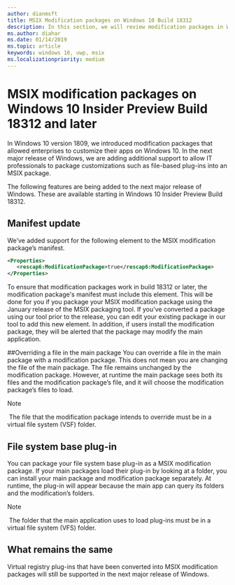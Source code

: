 ```yaml
---
author: dianmsft
title: MSIX Modification packages on Windows 10 Build 18312
description: In this section, we will review modification packages in Windows 10 1903 Update
ms.author: diahar
ms.date: 01/14/2019
ms.topic: article
keywords: windows 10, uwp, msix
ms.localizationpriority: medium
---
```


# MSIX modification packages on Windows 10 Insider Preview Build 18312 and later 
In Windows 10 version 1809, we introduced modification packages that allowed enterprises to customize their apps on Windows 10. In the next major release of Windows, we are adding additional support to allow IT professionals to package customizations such as file-based plug-ins into an MSIX package. 

The following features are being added to the next major release of Windows. These are available starting in Windows 10 Insider Preview Build 18312.

## Manifest update
We’ve added support for the following element to the MSIX modification package’s manifest.

```xml
<Properties>
   <rescap6:ModificationPackage>true</rescap6:ModificationPackage>
</Properties>
```

To ensure that modification packages work in build 18312 or later, the modification package's manifest must include this element. This will be done for you if you package your MSIX modification package using the January release of the MSIX packaging tool. If you've converted a package using our tool prior to the release, you can edit your existing package in our tool to add this new element. In addition, if users install the modification package, they will be alerted that the package may modify the main application. 

##Overriding a file in the main package
You can override a file in the main package with a modification package. This does not mean you are changing the file of the main package. The file remains unchanged by the modification package. However, at runtime the main package sees both its files and the modification package’s file, and it will choose the modification package’s files to load. 

> [!NOTE]
> The file that the modification package intends to override must be in a virtual file system (VSF) folder. 

## File system base plug-in
You can package your file system base plug-in as a MSIX modification package. If your main packages load their plug-in by looking at a folder, you can install your main package and modification package separately. At runtime, the plug-in will appear because the main app can query its folders and the modification’s folders. 

> [!NOTE]
> The folder that the main application uses to load plug-ins must be in a virtual file system (VFS) folder.  

## What remains the same
Virtual registry plug-ins that have been converted into MSIX modification packages will still be supported in the next major release of Windows. 

